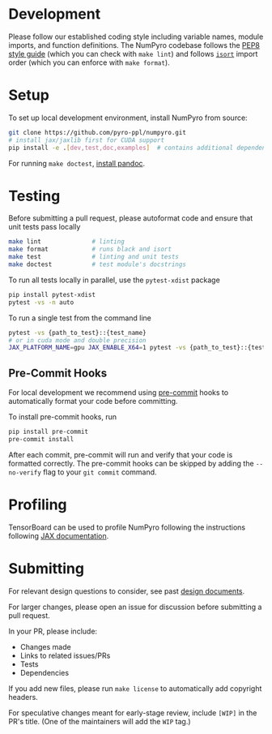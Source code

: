 # Development

Please follow our established coding style including variable names, module imports, and function definitions.
The NumPyro codebase follows the [PEP8 style guide](https://www.python.org/dev/peps/pep-0008/)
(which you can check with `make lint`) and follows
[`isort`](https://github.com/timothycrosley/isort) import order (which you can enforce with `make format`).

# Setup

To set up local development environment, install NumPyro from source:

```sh
git clone https://github.com/pyro-ppl/numpyro.git
# install jax/jaxlib first for CUDA support
pip install -e .[dev,test,doc,examples]  # contains additional dependencies for NumPyro development
```

For running `make doctest`, [install pandoc](https://pandoc.org/installing.html).

# Testing

Before submitting a pull request, please autoformat code and ensure that unit tests pass locally
```sh
make lint              # linting
make format            # runs black and isort
make test              # linting and unit tests
make doctest           # test module's docstrings
```

To run all tests locally in parallel, use the `pytest-xdist` package
```sh
pip install pytest-xdist
pytest -vs -n auto
```

To run a single test from the command line
```sh
pytest -vs {path_to_test}::{test_name}
# or in cuda mode and double precision
JAX_PLATFORM_NAME=gpu JAX_ENABLE_X64=1 pytest -vs {path_to_test}::{test_name}
```

## Pre-Commit Hooks

For local development we recommend using [pre-commit](https://pre-commit.com/) hooks to automatically format your code before committing.

To install pre-commit hooks, run
```sh
pip install pre-commit
pre-commit install
```

After each commit, pre-commit will run and verify that your code is formatted correctly. The pre-commit hooks can be skipped by adding the `--no-verify` flag to your `git commit` command.


# Profiling

TensorBoard can be used to profile NumPyro following the instructions following [JAX documentation](https://jax.readthedocs.io/en/latest/profiling.html).

# Submitting

For relevant design questions to consider, see past [design documents](https://github.com/pyro-ppl/pyro/wiki/Design-Docs).

For larger changes, please open an issue for discussion before submitting a pull request.

In your PR, please include:
- Changes made
- Links to related issues/PRs
- Tests
- Dependencies

If you add new files, please run `make license` to automatically add copyright headers.

For speculative changes meant for early-stage review, include `[WIP]` in the PR's title.
(One of the maintainers will add the `WIP` tag.)

